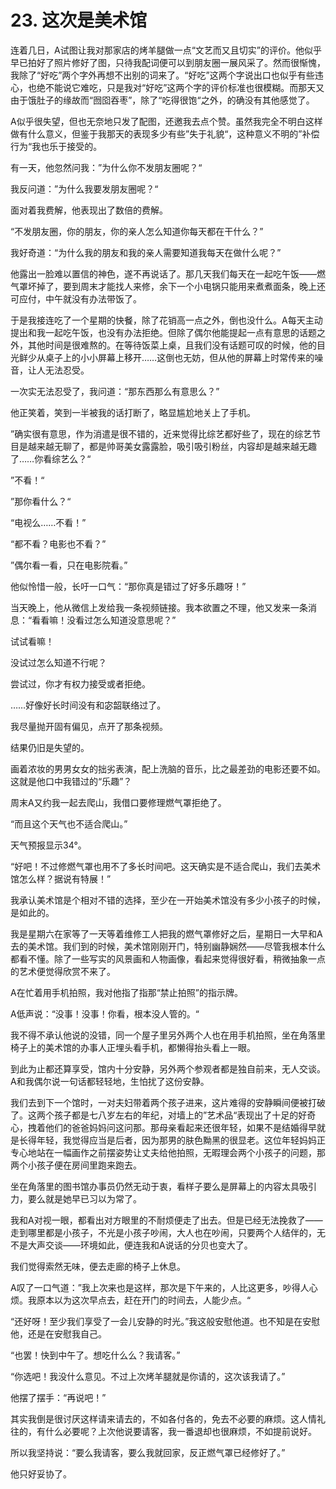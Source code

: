 # 23. 这次是美术馆

连着几日，A试图让我对那家店的烤羊腿做一点“文艺而又且切实”的评价。他似乎早已拍好了照片修好了图，只待我配词便可以到朋友圈一展风采了。然而很惭愧，我除了“好吃”两个字外再想不出别的词来了。“好吃”这两个字说出口也似乎有些违心，也绝不能说它难吃，只是我对“好吃”这两个字的评价标准也很模糊。而那天又由于饿肚子的缘故而“囫囵吞枣”，除了“吃得很饱“之外，的确没有其他感觉了。

A似乎很失望，但也无奈地只发了配图，还邀我去点个赞。虽然我完全不明白这样做有什么意义，但鉴于我那天的表现多少有些”失于礼貌“，这种意义不明的”补偿行为“我也乐于接受的。

有一天，他忽然问我：”为什么你不发朋友圈呢？“

我反问道：”为什么我要发朋友圈呢？“

面对着我费解，他表现出了数倍的费解。

“不发朋友圈，你的朋友，你的亲人怎么知道你每天都在干什么？”

我好奇道：“为什么我的朋友和我的亲人需要知道我每天在做什么呢？”

他露出一脸难以置信的神色，遂不再说话了。那几天我们每天在一起吃午饭——燃气罩坏掉了，要到周末才能找人来修，余下一个小电锅只能用来煮煮面条，晚上还可应付，中午就没有办法带饭了。

于是我接连吃了一个星期的快餐，除了花销高一点之外，倒也没什么。A每天主动提出和我一起吃午饭，也没有办法拒绝。但除了偶尔他能提起一点有意思的话题之外，其他时间是很难熬的。在等待饭菜上桌，且我们没有话题可叹的时候，他的目光鲜少从桌子上的小小屏幕上移开……这倒也无妨，但从他的屏幕上时常传来的噪音，让人无法忍受。

一次实无法忍受了，我问道：“那东西那么有意思么？”

他正笑着，笑到一半被我的话打断了，略显尴尬地关上了手机。

”确实很有意思，作为消遣是很不错的，近来觉得比综艺都好些了，现在的综艺节目是越来越无聊了，都是帅哥美女露露脸，吸引吸引粉丝，内容却是越来越无趣了……你看综艺么？“

”不看！“

”那你看什么？“

“电视么……不看！”

“都不看？电影也不看？”

”偶尔看一看，只在电影院看。”

他似怜惜一般，长吁一口气：“那你真是错过了好多乐趣呀！”

当天晚上，他从微信上发给我一条视频链接。我本欲置之不理，他又发来一条消息：“看看嘛！没看过怎么知道没意思呢？”

试试看嘛！

没试过怎么知道不行呢？

尝试过，你才有权力接受或者拒绝。

……好像好长时间没有和宓韶联络过了。

我尽量抛开固有偏见，点开了那条视频。

结果仍旧是失望的。

画着浓妆的男男女女的拙劣表演，配上洗脑的音乐，比之最差劲的电影还要不如。这就是他口中我错过的“乐趣”？

周末A又约我一起去爬山，我借口要修理燃气罩拒绝了。

“而且这个天气也不适合爬山。”

天气预报显示34°。

“好吧！不过修燃气罩也用不了多长时间吧。这天确实是不适合爬山，我们去美术馆怎么样？据说有特展！”

我承认美术馆是个相对不错的选择，至少在一开始美术馆没有多少小孩子的时候，是如此的。

我是星期六在家等了一天等着维修工人把我的燃气罩修好之后，星期日一大早和A去的美术馆。我们到的时候，美术馆刚刚开门，特别幽静娴然——尽管我根本什么都看不懂。除了一些写实的风景画和人物画像，看起来觉得很好看，稍微抽象一点的艺术便觉得欣赏不来了。

A在忙着用手机拍照，我对他指了指那“禁止拍照”的指示牌。

A低声说：“没事！没事！你看，根本没人管的。“

我不得不承认他说的没错，同一个屋子里另外两个人也在用手机拍照，坐在角落里椅子上的美术馆的办事人正埋头看手机，都懒得抬头看上一眼。

到此为止都还算享受，馆内十分安静，另外两个参观者都是独自前来，无人交谈。A和我偶尔说一句话都轻轻地，生怕扰了这份安静。

我们去到下一个馆时，一对夫妇带着两个孩子进来，这片难得的安静瞬间便被打破了。这两个孩子都是七八岁左右的年纪，对墙上的”艺术品“表现出了十足的好奇心，拽着他们的爸爸妈妈问这问那。那母亲看起来还很年轻，如果不是结婚得早就是长得年轻，我觉得应当是后者，因为那男的肤色黝黑的很显老。这位年轻妈妈正专心地站在一幅画作之前摆姿势让丈夫给他拍照，无暇理会两个小孩子的问题，那两个小孩子便在房间里跑来跑去。

坐在角落里的图书馆办事员仍然无动于衷，看样子要么是屏幕上的内容太具吸引力，要么就是她早已习以为常了。

我和A对视一眼，都看出对方眼里的不耐烦便走了出去。但是已经无法挽救了——走到哪里都是小孩子，不光是小孩子吵闹，大人也在吵闹，只要两个人结伴的，无不是大声交谈——环境如此，便连我和A说话的分贝也变大了。

我们觉得索然无味，便去走廊的椅子上休息。

A叹了一口气道：”我上次来也是这样，那次是下午来的，人比这更多，吵得人心烦。我原本以为这次早点去，赶在开门的时间去，人能少点。“

“还好呀！至少我们享受了一会儿安静的时光。”我这般安慰他道。也不知是在安慰他，还是在安慰我自己。

“也罢！快到中午了。想吃什么么？我请客。”

“你选吧！我没什么意见。不过上次烤羊腿就是你请的，这次该我请了。”

他摆了摆手：“再说吧！”

其实我倒是很讨厌这样请来请去的，不如各付各的，免去不必要的麻烦。这人情礼往的，有什么必要呢？上次他说要请客，我一番退却也很麻烦，不如提前说好。

所以我坚持说：“要么我请客，要么我就回家，反正燃气罩已经修好了。”

他只好妥协了。



